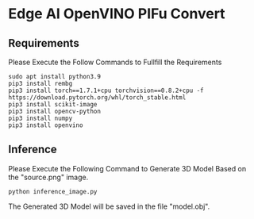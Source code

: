 # Edge AI OpenVINO PIFu Convert

## Requirements

Please Execute the Follow Commands to Fullfill the Requirements

```
sudo apt install python3.9
pip3 install rembg
pip3 install torch==1.7.1+cpu torchvision==0.8.2+cpu -f https://download.pytorch.org/whl/torch_stable.html
pip3 install scikit-image
pip3 install opencv-python
pip3 install numpy
pip3 install openvino
```

## Inference

Please Execute the Following Command to Generate 3D Model Based on the "source.png" image.

```
python inference_image.py
```

The Generated 3D Model will be saved in the file "model.obj".
